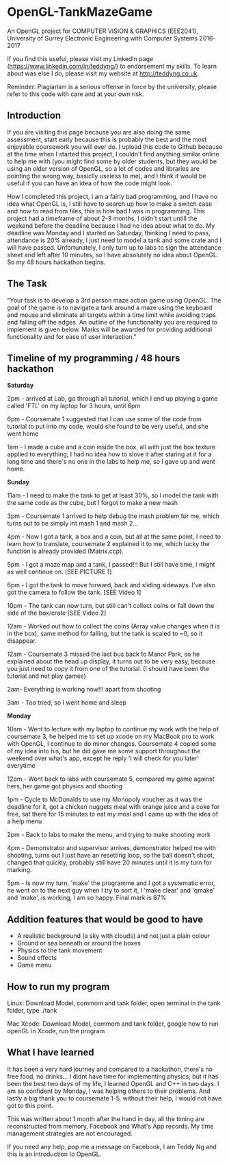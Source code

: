 # OpenGL-TankMazeGame

An OpenGL project for COMPUTER VISION & GRAPHICS (EEE2041), University of Surrey Electronic Engineering with Computer Systems 2016-2017

If you find this useful, please visit my LinkedIn page (https://www.linkedin.com/in/teddyng/) to endorsement my skills. To learn about was else I do, please visit my website at http://teddyng.co.uk.

Reminder: Plagiarism is a serious offense in force by the university, please refer to this code with care and at your own risk.

## Introduction

If you are visiting this page because you are also doing the same assessment, start early because this is probably the best and the most enjoyable coursework you will ever do. I upload this code to Github because at the time when I started this project, I couldn't find anything similar online to help me with (you might find some by older students, but they would be using an older version of OpenGL, so a lot of codes and libraries are pointing the wrong way, basiclly useless to me), and I think it would be useful if you can have an idea of how the code might look.

How I completed this project, I am a fairly bad programming, and I have no idea what OpenGL is, I still have to search up how to make a switch case and how to read from files, this is how bad I was in programming. This project had a timeframe of about 2-3 months, I didn't start untill the weekend before the deadline because I had no idea about what to do. My deadline was Monday and I started on Saturday, thinking I need to pass, attendance is 20% already, I just need to model a tank and some crate and I will have passed. Unfortunately, I only turn up to labs to sign the attendance sheet and left after 10 minutes, so I have absolutely no idea about OpenGL. So my 48 hours hackathon begins.

## The Task

"Your task is to develop a 3rd person maze action game using OpenGL. The goal of the game is to navigate a tank around a maze using the keyboard and mouse and eliminate all targets within a time limit while avoiding traps and falling off the edges. An outline of the functionality you are required to implement is given below. Marks will be awarded for providing additional functionality and for ease of user interaction."


## Timeline of my programming / 48 hours hackathon

**Saturday**

2pm - arrived at Lab, go through all tutorial, which I end up playing a game called 'FTL' on my laptop for 3 hours, until 6pm

6pm - Coursemate 1 suggested that I can use some of the code from tutorial to put into my code, would she found to be very useful, and she went home

1am - I made a cube and a coin inside the box, all with just the box texture applied to everything, I had no idea how to slove it after staring at it for a long time and there's no one in the labs to help me, so I gave up and went home.


**Sunday**

11am - I need to make the tank to get at least 30%, so I model the tank with the same code as the cube, but I forgot to make a new mash

3pm - Coursemate 1 arrived to help debug the mash problem for me, which turns out to be simply int mash 1 and mash 2...

4pm - Now I got a tank, a box and a coin, but all at the same point, I need to learn how to translate, coursemate 2 explained it to me, which lucky the function is already provided (Matrix.ccp).

5pm - I got a maze map and a tank, I passed!!! But I still have time, I might as well continue on. [SEE PICTURE 1]

6pm - I got the tank to move forward, back and sliding sideways. I've also got the camera to follow the tank. [SEE Video 1] 

10pm - The tank can now turn, but still can't collect coins or fall down the side of the box/crate [SEE Video 2]

12am - Worked out how to collect the coins (Array value changes when it is in the box), same method for falling, but the tank is scaled to ~0, so it disappear.

12am - Coursemate 3 missed the last bus back to Manor Park, so he explained about the head up display, it turns out to be very easy, because you just need to copy it from one of the tutorial. (I should have been the tutorial and not play games)

2am- Everything is working now!!! apart from shooting

3am - Too tried, so I went home and sleep


**Monday**

10am - Went to lecture with my laptop to continue my work with the help of coursemate 3, he helped me to set up xcode on my MacBook pro to work with OpenGL, I continue to do minor changes. Coursemate 4 copied some of my idea into his, but he did gave me some support throughout the weekend over what's app, except he reply 'I will check for you later' everytime

12pm - Went back to labs with coursemate 5, compared my game against hers, her game got physics and shooting

1pm - Cycle to McDonalds to use my Monopoly voucher as it was the deadline for it, got a chicken nuggets meal with orange juice and a coke for free, sat there for 15 minutes to eat my meal and I came up with the idea of a help menu

2pm - Back to labs to make the menu, and trying to make shooting work

4pm - Demonstrator and supervisor arrives, demonstrator helped me with shooting, turns out I just have an resetting loop, so the ball doesn't shoot, changed that quickly, probably still have 20 minutes until it is my turn for marking.

5pm - Is now my turn, 'make' the programme and I got a systematic error, he went on to the next guy when I try to sort it, I 'make clear' and 'qmake' and 'make', is working, I am so happy. Final mark is 87%

## Addition features that would be good to have

- A realistic background (a sky with clouds) and not just a plain colour
- Ground or sea beneath or around the boxes
- Physics to the tank movement
- Sound effects
- Game menu

## How to run my program

Linux: Download Model, commom and tank folder, open terminal in the tank folder, type ./tank

Mac Xcode: Download Model, commom and tank folder, google how to run openGL in Xcode, run the program 


## What I have learned

It has been a very hard journey and compared to a hackathon, there's no free food, no drinks... I didnt have time for implementing physics, but it has been the best two days of my life, I learned OpenGL and C++ in two days. I am so confident by Monday, I was helping others to their problems. And lastly a big thank you to coursemate 1-5, without their help, I would not have got to this point.

This was written about 1 month after the hand in day, all the timing are reconstructed from memory, Facebook and What's App records. My time management strategies are not encouraged.

If you need any help, pop me a message on Facebook, I am Teddy Ng and this is an introduction to OpenGL.
